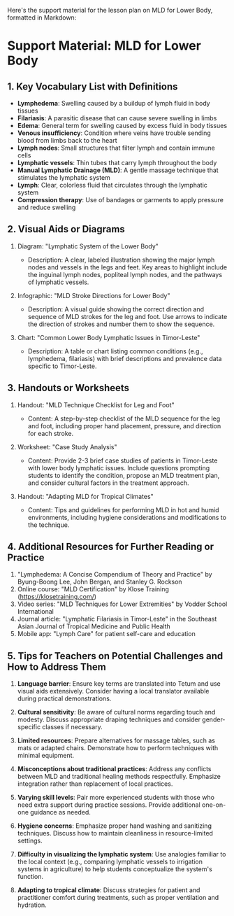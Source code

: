 Here's the support material for the lesson plan on MLD for Lower Body, formatted in Markdown:

# Support Material: MLD for Lower Body

## 1. Key Vocabulary List with Definitions

- **Lymphedema**: Swelling caused by a buildup of lymph fluid in body tissues
- **Filariasis**: A parasitic disease that can cause severe swelling in limbs
- **Edema**: General term for swelling caused by excess fluid in body tissues
- **Venous insufficiency**: Condition where veins have trouble sending blood from limbs back to the heart
- **Lymph nodes**: Small structures that filter lymph and contain immune cells
- **Lymphatic vessels**: Thin tubes that carry lymph throughout the body
- **Manual Lymphatic Drainage (MLD)**: A gentle massage technique that stimulates the lymphatic system
- **Lymph**: Clear, colorless fluid that circulates through the lymphatic system
- **Compression therapy**: Use of bandages or garments to apply pressure and reduce swelling

## 2. Visual Aids or Diagrams

1. Diagram: "Lymphatic System of the Lower Body"
   - Description: A clear, labeled illustration showing the major lymph nodes and vessels in the legs and feet. Key areas to highlight include the inguinal lymph nodes, popliteal lymph nodes, and the pathways of lymphatic vessels.

2. Infographic: "MLD Stroke Directions for Lower Body"
   - Description: A visual guide showing the correct direction and sequence of MLD strokes for the leg and foot. Use arrows to indicate the direction of strokes and number them to show the sequence.

3. Chart: "Common Lower Body Lymphatic Issues in Timor-Leste"
   - Description: A table or chart listing common conditions (e.g., lymphedema, filariasis) with brief descriptions and prevalence data specific to Timor-Leste.

## 3. Handouts or Worksheets

1. Handout: "MLD Technique Checklist for Leg and Foot"
   - Content: A step-by-step checklist of the MLD sequence for the leg and foot, including proper hand placement, pressure, and direction for each stroke.

2. Worksheet: "Case Study Analysis"
   - Content: Provide 2-3 brief case studies of patients in Timor-Leste with lower body lymphatic issues. Include questions prompting students to identify the condition, propose an MLD treatment plan, and consider cultural factors in the treatment approach.

3. Handout: "Adapting MLD for Tropical Climates"
   - Content: Tips and guidelines for performing MLD in hot and humid environments, including hygiene considerations and modifications to the technique.

## 4. Additional Resources for Further Reading or Practice

1. "Lymphedema: A Concise Compendium of Theory and Practice" by Byung-Boong Lee, John Bergan, and Stanley G. Rockson
2. Online course: "MLD Certification" by Klose Training (https://klosetraining.com/)
3. Video series: "MLD Techniques for Lower Extremities" by Vodder School International
4. Journal article: "Lymphatic Filariasis in Timor-Leste" in the Southeast Asian Journal of Tropical Medicine and Public Health
5. Mobile app: "Lymph Care" for patient self-care and education

## 5. Tips for Teachers on Potential Challenges and How to Address Them

1. **Language barrier**: Ensure key terms are translated into Tetum and use visual aids extensively. Consider having a local translator available during practical demonstrations.

2. **Cultural sensitivity**: Be aware of cultural norms regarding touch and modesty. Discuss appropriate draping techniques and consider gender-specific classes if necessary.

3. **Limited resources**: Prepare alternatives for massage tables, such as mats or adapted chairs. Demonstrate how to perform techniques with minimal equipment.

4. **Misconceptions about traditional practices**: Address any conflicts between MLD and traditional healing methods respectfully. Emphasize integration rather than replacement of local practices.

5. **Varying skill levels**: Pair more experienced students with those who need extra support during practice sessions. Provide additional one-on-one guidance as needed.

6. **Hygiene concerns**: Emphasize proper hand washing and sanitizing techniques. Discuss how to maintain cleanliness in resource-limited settings.

7. **Difficulty in visualizing the lymphatic system**: Use analogies familiar to the local context (e.g., comparing lymphatic vessels to irrigation systems in agriculture) to help students conceptualize the system's function.

8. **Adapting to tropical climate**: Discuss strategies for patient and practitioner comfort during treatments, such as proper ventilation and hydration.